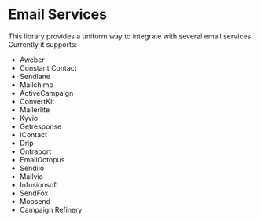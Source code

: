 # Email Services
This library provides a uniform way to integrate with several email services. Currently it supports:
- Aweber
- Constant Contact
- Sendlane
- Mailchimp
- ActiveCampaign
- ConvertKit
- Mailerlite
- Kyvio
- Getresponse
- iContact
- Drip
- Ontraport
- EmailOctopus
- Sendiio
- Mailvio
- Infusionsoft
- SendFox
- Moosend
- Campaign Refinery
